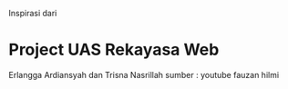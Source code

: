 Inspirasi dari 
# Project UAS Rekayasa Web
 Erlangga Ardiansyah dan Trisna Nasrillah
sumber : youtube fauzan hilmi
